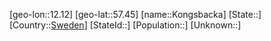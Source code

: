 ﻿---
location: [57.45,12.12]
type: City
tags:
- geo/City


SpocWebEntityId: 31556
isDeleted: false
confidential: public

---
[geo-lon::12.12]
[geo-lat::57.45]
[name::Kongsbacka]
[State::]
[Country::[Sweden](geo/Continent/Europe/Sweden.md)]
[StateId::]
[Population::]
[Unknown::]


